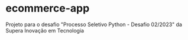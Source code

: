 # ecommerce-app
Projeto para o desafio "Processo Seletivo Python - Desafio 02/2023" da Supera Inovação em Tecnologia
